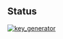 ## Status

[![key_generator](https://catalog.flipperzero.one/application/key_generator/widget)](https://catalog.flipperzero.one/application/key_generator/page)